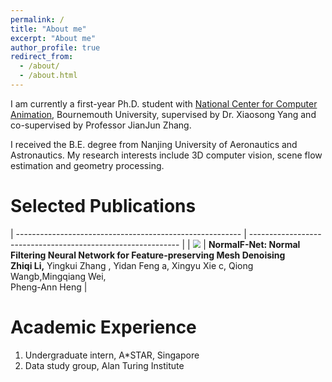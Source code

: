 ```yaml
---
permalink: /
title: "About me"
excerpt: "About me"
author_profile: true
redirect_from: 
  - /about/
  - /about.html
---
```


I am currently a first-year Ph.D. student with [National Center for Computer Animation](https://www.bournemouth.ac.uk/about/our-faculties/faculty-media-communication/national-centre-computer-animation), Bournemouth University, supervised by  Dr. Xiaosong Yang and co-supervised by Professor JianJun Zhang. 

I received the B.E. degree from Nanjing University of Aeronautics and Astronautics. My research interests include 3D computer vision, scene flow estimation and geometry processing.

Selected Publications
=====
| -------------------------------------------------------- | ------------------------------------------------------------ |
| <img src="F:\fig\pipeline\fig1.png" style="zoom:80%;" /> | **NormalF-Net: Normal Filtering Neural Network for Feature-preserving Mesh Denoising<br />Zhiqi Li,** Yingkui Zhang , Yidan Feng a, Xingyu Xie c, Qiong Wangb,Mingqiang Wei,<br/>Pheng-Ann Heng |




Academic Experience
======
1.  Undergraduate intern, A*STAR, Singapore
1.  Data study group, Alan Turing Institute




